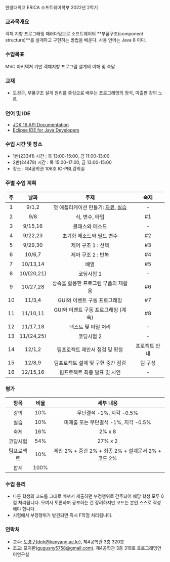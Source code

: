 한양대학교 ERICA 소프트웨어학부 2022년 2학기

### 교과목개요

객체 지향 프로그래밍 패러다임으로 소프트웨어의 **부품구조(component structure)**를 설계하고 구현하는 방법을 배운다.
사용 언어는 Java 8 이다.

### 수업목표

MVC 아키텍처 기반 객체지향 프로그램 설계의 이해 및 숙달

### 교재
- 도경구, 부품구조 설계 원리를 중심으로 배우는 프로그래밍의 정석, 미출판 강의 노트

### 언어 및 IDE
- [JDK 16 API Documentation](https://docs.oracle.com/en/java/javase/16/docs/api/index.html)
- [Eclipse IDE for Java Developers](https://www.eclipse.org/downloads/)

### 수업 시간 및 장소

- 1반(23341) 시간 : 목 13:00-15:00, 금 11:00-13:00
- 2반(24479) 시간 : 목 15:00-17:00, 금 13:00-15:00
- 장소 : 제4공학관 106호 IC-PBL강의실

### 주별 수업 계획

| 주 | 날짜 | 주제 | 숙제 |
|:----:|:-----:|:-----:|:-----:|
|  1 | 9/1,2 | 첫 애플리케이션 만들기: [자료](slide01.pdf), [실습](lab01.md) | - |
|  2 | 9/8 | 식, 변수, 타입 | #1 |
|  3 | 9/15,16 | 클래스와 메소드 |  - |
|  4 | 9/22,23 | 초기화 메소드와 필드 변수 |  #2 |
|  5 | 9/29,30 | 제어 구조 1 : 선택 |  #3 |
|  6 | 10/6,7 | 제어 구조 2 : 반복 |  #4 |
|  7 | 10/13,14 | 배열 | #5 |
|  8 | 10/{20,21} | 코딩시험 1 | - |
|  9 | 10/27,28 | 상속을 활용한 프로그램 부품의 재활용 |  #6  |
| 10 | 11/3,4 | GUI와 이벤트 구동 프로그래밍 | #7 |
| 11 | 11/10,11 | GUI와 이벤트 구동 프로그래밍 (계속) | #8 |
| 12 | 11/17,18 | 텍스트 및 파일 처리 | - |
| 13 | 11/{24,25} | 코딩시험 2 | - |
| 14 | 12/1,2 | 팀프로젝트 제안서 점검 및 확정 | 프로젝트 안내 |
| 15 | 12/8,9 | 팀프로젝트 설계 및 구현 중간 점검 | 팀 구성 |
| 16 | 12/15,16 | 팀프로젝트 최종 발표 및 시연 | - |

### 평가

| 항목 | 비율 | 세부 내용 |
|:---:|:---:|:---:|
| 강의 | 10% | 무단결석 -1%, 지각 -0.5% |
| 실습 | 10% | 미제출 또는 무단결석 -1%, 지각 -0.5% |
| 숙제 | 16% | 2% x 8 |
| 코딩시험 | 54% | 27% x 2 |
| 팀프로젝트 | 10% | 제안 2% + 중간 2% + 최종 2% + 설계문서 2% + 코드 2% |
| 합계 | 100% |  |

### 수업 윤리

- 다른 학생의 코드를 그대로 베껴서 제출하면 부정행위로 간주되어 해당 학생 모두 0점 처리됩니다. 모여서 토론하며 공부하는 건 장려하지만 코드는 본인 스스로 작성해야 합니다.
- 시험에서 부정행위가 발견되면 즉시 F학점 처리됩니다.

### 연락처

- 교수: [도경구](http://doggzone.github.io/home)(doh@hanyang.ac.kr), 제4공학관 3층 320호
- 조교: 모지환(gugusny5758@gmail.com), 제4공학관 3층 319호 프로그래밍언어연구실

